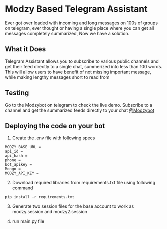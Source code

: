 # Modzy Based Telegram Assistant
Ever got over loaded with incoming and long messages on 100s of groups on telegram, ever thought or having a single place where you can get all messages completely summarized, Now we have a solution.

## What it Does 
Telegram Assistant allows you to subscribe to various public channels and get their feed directly to a single chat, summerized into less than 100 words. This will allow users to have benefit of not missing important message, while making lengthy messages short to read from

## Testing
Go to the Modzybot on telegram to check the live demo. Subscribe to a channel and get the summarized feeds directly to your chat
[@Modzybot](https://t.me/Modzybot)

## Deploying the code on your bot 
1. Create the .env file with following specs

```
MODZY_BASE_URL = 
api_id = 
api_hash = 
phone = 
bot_apikey = 
Mongo = 
MODZY_API_KEY = 
```
2. Download required libraries from requirements.txt file using following command
```
pip install -r requirements.txt
```

3. Generate two session files for the base account to work as modzy.session and modzy2.session

4. run main.py file   